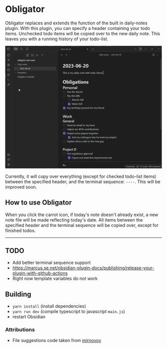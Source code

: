 # Obligator

Obligator replaces and extends the function of the built in daily-notes plugin.
With this plugin, you can specify a header containing your todo items. Unchecked
todo items will be copied over to the new daily note. This leaves you with a
running history of your todo-list.

![](preview.gif)

Currently, it will copy over everything (except for checked todo-list items)
between the specified header, and the terminal sequence: `----`. This will
be improved soon.


## How to use Obligator

When you click the carrot icon, if today's note doesn't already exist, a new
note file will be made reflecting today's date. All items between the specified
header and the terminal sequence will be copied over, except for finished todos.

---

## TODO

* Add better terminal sequence support
* https://marcus.se.net/obsidian-plugin-docs/publishing/release-your-plugin-with-github-actions
* Right now template variables do not work


## Building
* `yarn install` (install dependencies)
* `yarn run dev` (compile typescript to javascript `main.js`)
* restart Obsidian

### Attributions
* File suggestions code taken from [mirnovov](https://github.com/mirnovov/obsidian-homepage/blob/main/src/suggest.ts)
